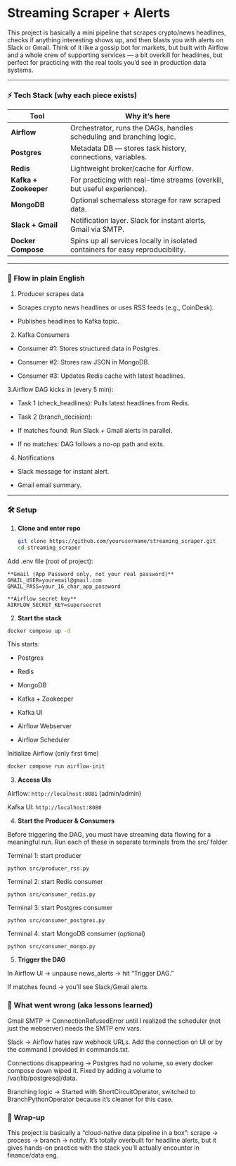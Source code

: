 # Streaming Scraper + Alerts

This project is basically a mini pipeline that scrapes crypto/news headlines, checks if anything interesting shows up, and then blasts you with alerts on Slack or Gmail. Think of it like a gossip bot for markets, but built with Airflow and a whole crew of supporting services — a bit overkill for headlines, but perfect for practicing with the real tools you’d see in production data systems.

---

### ⚡ Tech Stack (why each piece exists)

| Tool                  | Why it’s here                                                                  |
| --------------------- | ------------------------------------------------------------------------------ |
| **Airflow**           | Orchestrator, runs the DAGs, handles scheduling and branching logic.           |
| **Postgres**          | Metadata DB — stores task history, connections, variables.                     |
| **Redis**             | Lightweight broker/cache for Airflow.                                          |
| **Kafka + Zookeeper** | For practicing with real-time streams (overkill, but useful experience).       |
| **MongoDB**           | Optional schemaless storage for raw scraped data.                              |
| **Slack + Gmail**     | Notification layer. Slack for instant alerts, Gmail via SMTP.                  |
| **Docker Compose**    | Spins up all services locally in isolated containers for easy reproducibility. |

---

### 🚀 Flow in plain English

1. Producer scrapes data

- Scrapes crypto news headlines or uses RSS feeds (e.g., CoinDesk).

- Publishes headlines to Kafka topic.

2. Kafka Consumers

- Consumer #1: Stores structured data in Postgres.

- Consumer #2: Stores raw JSON in MongoDB.

- Consumer #3: Updates Redis cache with latest headlines.

3.Airflow DAG kicks in (every 5 min):

- Task 1 (check_headlines): Pulls latest headlines from Redis.

- Task 2 (branch_decision):

- If matches found: Run Slack + Gmail alerts in parallel.

- If no matches: DAG follows a no-op path and exits.

4. Notifications

- Slack message for instant alert.

- Gmail email summary.

---

### 🛠️ Setup

1. **Clone and enter repo**
   ```bash
   git clone https://github.com/yourusername/streaming_scraper.git
   cd streaming_scraper
   ```

Add .env file (root of project):

```
**Gmail (App Password only, not your real password)**
GMAIL_USER=youremail@gmail.com
GMAIL_PASS=your_16_char_app_password

**Airflow secret key**
AIRFLOW_SECRET_KEY=supersecret
```

2. **Start the stack**

```bash
docker compose up -d
```

This starts:

- Postgres

- Redis

- MongoDB

- Kafka + Zookeeper

- Kafka UI

- Airflow Webserver

- Airflow Scheduler

Initialize Airflow (only first time)

```bash
docker compose run airflow-init
```

3. **Access UIs**

Airflow: `http://localhost:8081`
(admin/admin)

Kafka UI: `http://localhost:8080`

4. **Start the Producer & Consumers**

Before triggering the DAG, you must have streaming data flowing for a meaningful run.
Run each of these in separate terminals from the src/ folder

Terminal 1: start producer

```
python src/producer_rss.py
```

Terminal 2: start Redis consumer

```
python src/consumer_redis.py
```

Terminal 3: start Postgres consumer

```
python src/consumer_postgres.py
```

Terminal 4: start MongoDB consumer (optional)

```
python src/consumer_mongo.py
```

5. **Trigger the DAG**

In Airflow UI → unpause news_alerts → hit “Trigger DAG.”

If matches found → you’ll see Slack/Gmail alerts.

### 🐛 What went wrong (aka lessons learned)

Gmail SMTP → ConnectionRefusedError until I realized the scheduler (not just the webserver) needs the SMTP env vars.

Slack → Airflow hates raw webhook URLs. Add the connection on UI or by the command I provided in commands.txt.

Connections disappearing → Postgres had no volume, so every docker compose down wiped it. Fixed by adding a volume to /var/lib/postgresql/data.

Branching logic → Started with ShortCircuitOperator, switched to BranchPythonOperator because it’s cleaner for this case.

### 🎯 Wrap-up

This project is basically a “cloud-native data pipeline in a box”: scrape → process → branch → notify. It’s totally overbuilt for headline alerts, but it gives hands-on practice with the stack you’ll actually encounter in finance/data eng.
